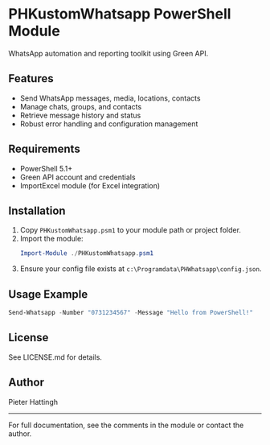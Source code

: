 # PHKustomWhatsapp PowerShell Module

WhatsApp automation and reporting toolkit using Green API.

## Features
- Send WhatsApp messages, media, locations, contacts
- Manage chats, groups, and contacts
- Retrieve message history and status
- Robust error handling and configuration management

## Requirements
- PowerShell 5.1+
- Green API account and credentials
- ImportExcel module (for Excel integration)

## Installation
1. Copy `PHKustomWhatsapp.psm1` to your module path or project folder.
2. Import the module:
   ```powershell
   Import-Module ./PHKustomWhatsapp.psm1
   ```
3. Ensure your config file exists at `c:\Programdata\PHWhatsapp\config.json`.

## Usage Example
```powershell
Send-Whatsapp -Number "0731234567" -Message "Hello from PowerShell!"
```

## License
See LICENSE.md for details.

## Author
Pieter Hattingh

---
For full documentation, see the comments in the module or contact the author.
